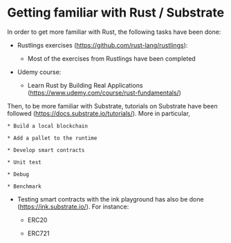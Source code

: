 # Getting familiar with Rust / Substrate

In order to get more familiar with Rust, the following tasks have been done:

  * Rustlings exercises (https://github.com/rust-lang/rustlings):
  
    * Most of the exercises from Rustlings have been completed

  * Udemy course:
  
    * Learn Rust by Building Real Applications (https://www.udemy.com/course/rust-fundamentals/)
    
Then, to be more familiar with Substrate, tutorials on Substrate have been followed (https://docs.substrate.io/tutorials/). More in particular,

    * Build a local blockchain
    
    * Add a pallet to the runtime
     
    * Develop smart contracts

    * Unit test
    
    * Debug
     
    * Benchmark

  * Testing smart contracts with the ink playground has also be done (https://ink.substrate.io/). For instance:

    * ERC20
    
    * ERC721




  
  
